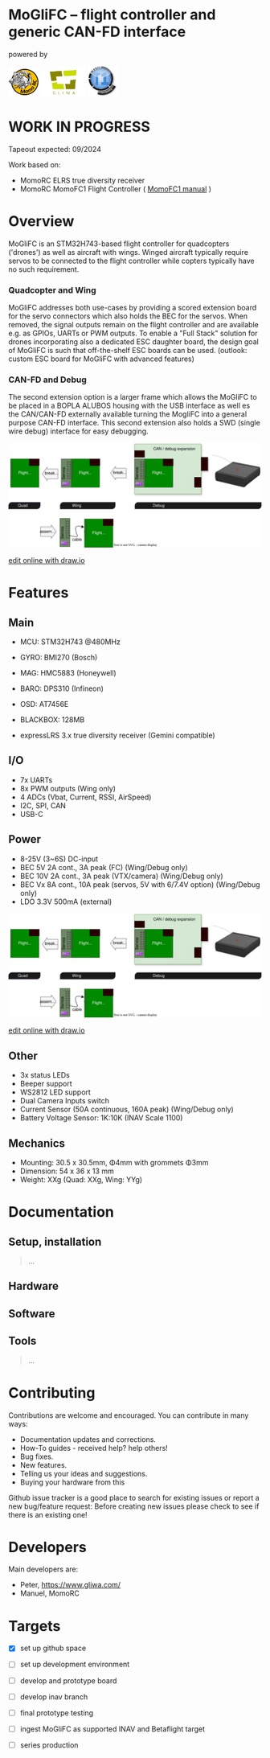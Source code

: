 # MoGliFC – flight controller and generic CAN-FD interface
powered by

<img src="/documentation/images/MOMORC-logo.jfif" width="60"> <img src="/documentation/images/gliwa-logo.svg" width="90"> <img src="/documentation/images/t1_timing.svg" width="60">


# WORK IN PROGRESS
Tapeout expected: 09/2024

Work based on:
* MomoRC ELRS true diversity receiver
* MomoRC MomoFC1 Flight Controller ( [MomoFC1 manual](documentation/2022_MomoFC1_manual.pdf) )

# Overview
MoGliFC is an STM32H743-based flight controller for quadcopters ('drones') as well as aircraft with wings.
Winged aircraft typically require servos to be connected to the flight controller while copters
typically have no such requirement. 

### Quadcopter and Wing
MoGliFC addresses both use-cases by providing a scored extension board for the servo connectors which 
also holds the BEC for the servos. When removed, the signal outputs remain on the flight controller and 
are available e.g. as GPIOs, UARTs or PWM outputs.
To enable a "Full Stack" solution for drones incorporating also a dedicated ESC daughter board, the design 
goal of MoGliFC is such that off-the-shelf ESC boards can be used. (outlook: custom ESC board for MoGliFC with advanced features)    

### CAN-FD and Debug
The second extension option is a larger frame which allows the MoGliFC to be placed in a BOPLA ALUBOS housing
with the USB interface as well es the CAN/CAN-FD externally available turning the MogliFC into a general
purpose CAN-FD interface. This second extension also holds a SWD (single wire debug) interface for easy debugging.


![PCB mechanical concept](documentation/images/doc_MoGliFC_PCB_concept.svg "PCB Mechanical Concept")

[edit online with draw.io](https://app.diagrams.net/#HMomoRC-tech%2FMoGliFC%2Fmain%2Fdocumentation%2Fimages%2Fdoc_MoGliFC_PCB_concept.svg)



# Features
## Main
* MCU: STM32H743 @480MHz
* GYRO: BMI270 (Bosch)
* MAG: HMC5883 (Honeywell)
* BARO: DPS310 (Infineon) 
* OSD: AT7456E
* BLACKBOX: 128MB

* expressLRS 3.x true diversity receiver (Gemini compatible)

## I/O
* 7x UARTs
* 8x PWM outputs (Wing only)
* 4 ADCs (Vbat, Current, RSSI, AirSpeed)
* I2C, SPI, CAN
* USB-C
   
## Power 
* 8-25V (3~6S) DC-input
* BEC 5V 2A cont., 3A peak (FC) (Wing/Debug only)
* BEC 10V 2A cont., 3A peak (VTX/camera) (Wing/Debug only)
* BEC Vx 8A cont., 10A peak (servos, 5V with 6/7.4V option) (Wing/Debug only)  
* LDO 3.3V 500mA (external)   


![Power concept](documentation/images/doc_MoGliFC_power_concept.svg "Power Concept")

[edit online with draw.io](https://app.diagrams.net/#HMomoRC-tech%2FMoGliFC%2Fmain%2Fdocumentation%2Fimages%2Fdoc_MoGliFC_power_concept.svg)



<!-- + mermaid live editor: https://mermaid.live/ + -->
<!-- + https://jojozhuang.github.io/tutorial/mermaid-cheat-sheet/ + -->

## Other
* 3x status LEDs
* Beeper support
* WS2812 LED support
* Dual Camera Inputs switch
* Current Sensor (50A continuous, 160A peak) (Wing/Debug only)
* Battery Voltage Sensor: 1K:10K (INAV Scale 1100)

## Mechanics
* Mounting: 30.5 x 30.5mm, Φ4mm with grommets Φ3mm
* Dimension: 54 x 36 x 13 mm
* Weight: XXg (Quad: XXg, Wing: YYg) 


# Documentation
## Setup, installation
> ...

## Hardware

## Software

## Tools
> ...

# Contributing
Contributions are welcome and encouraged.  You can contribute in many ways:

* Documentation updates and corrections.
* How-To guides - received help?  help others!
* Bug fixes.
* New features.
* Telling us your ideas and suggestions.
* Buying your hardware from this <TBD>

Github issue tracker is a good place to search for existing issues or report a new bug/feature request:
Before creating new issues please check to see if there is an existing one!

# Developers

Main developers are:
* Peter, https://www.gliwa.com/
* Manuel, MomoRC

# Targets
- [x] set up github space
- [ ] set up development environment
- [ ] develop and prototype board
- [ ] develop inav branch
- [ ] final prototype testing
- [ ] ingest MoGliFC as supported INAV and Betaflight target
- [ ] series production

